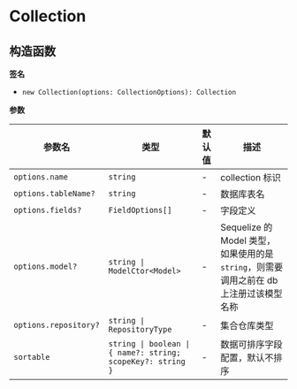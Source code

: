 # Collection

## 构造函数

**签名**

* `new Collection(options: CollectionOptions): Collection`

**参数**

| 参数名 | 类型 | 默认值 | 描述 |
| --- | --- | --- | --- |
| `options.name` | `string` | - | collection 标识 |
| `options.tableName?` | `string` | - | 数据库表名 |
| `options.fields?` | `FieldOptions[]` | - | 字段定义 |
| `options.model?` | `string \| ModelCtor<Model>` | - | Sequelize 的 Model 类型，如果使用的是 `string`，则需要调用之前在 db 上注册过该模型名称 |
| `options.repository?` | `string \| RepositoryType` | - | 集合仓库类型 |
| `sortable` | `string \| boolean \| { name?: string; scopeKey?: string }` | - | 数据可排序字段配置，默认不排序 |
